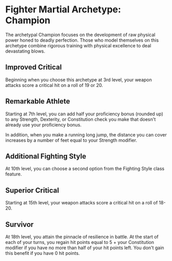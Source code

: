 # Fighter Martial Archetype: Champion
The archetypal Champion focuses on the development of raw physical power honed to deadly perfection. Those who model themselves on this archetype combine rigorous training with physical excellence to deal devastating blows.

## Improved Critical
Beginning when you choose this archetype at 3rd level, your weapon attacks score a critical hit on a roll of 19 or 20.

## Remarkable Athlete
Starting at 7th level, you can add half your proficiency bonus (rounded up) to any Strength, Dexterity, or Constitution check you make that doesn't already use your proficiency bonus.

In addition, when you make a running long jump, the distance you can cover increases by a number of feet equal to your Strength modifier.

## Additional Fighting Style
At 10th level, you can choose a second option from the Fighting Style class feature.

## Superior Critical
Starting at 15th level, your weapon attacks score a critical hit on a roll of 18-20.

## Survivor
At 18th level, you attain the pinnacle of resilience in battle. At the start of each of your turns, you regain hit points equal to 5 + your Constitution modifier if you have no more than half of your hit points left. You don't gain this benefit if you have 0 hit points.